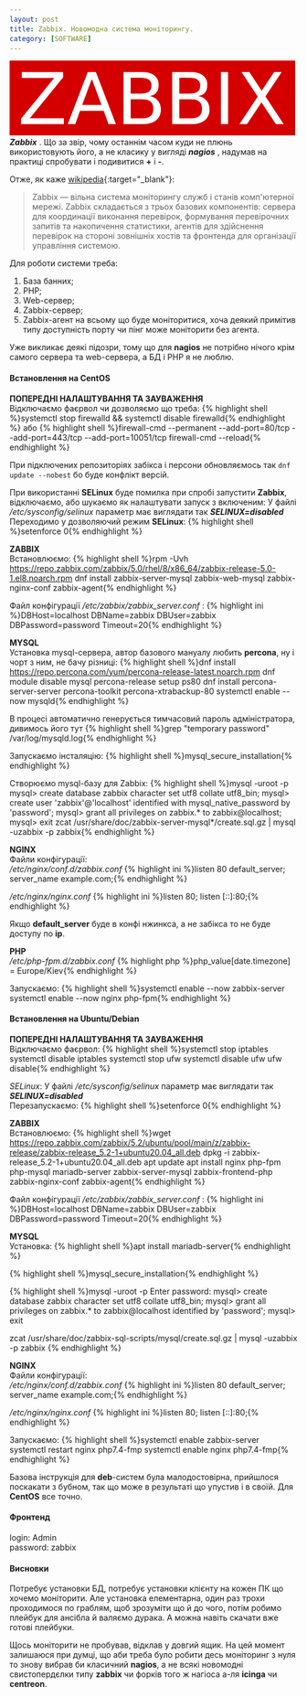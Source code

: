 ```yaml
---
layout: post
title: Zabbix. Новомодна система моніторингу.
category: [SOFTWARE]
---
```

![ansible logo](/assets/media/zabbix.png?style=head)  
***Zabbix*** . Що за звір, чому останнім часом куди не плюнь використовують його, а не класику у вигляді ***nagios*** , надумав на практиці спробувати і подивитися **+** і **-**.<!--more-->

Отже, як каже [wikipedia](https://uk.wikipedia.org/wiki/Zabbix "Zabbix"){:target="_blank"}:
>Zabbix — вільна система моніторингу служб і станів комп'ютерної мережі. Zabbix складається з трьох базових компонентів: сервера для координації виконання перевірок, формування перевірочних запитів та накопичення статистики, агентів для здійснення перевірок на стороні зовнішніх хостів та фронтенда для організації управління системою.

Для роботи системи треба:
1. База банних;
2. PHP;
3. Web-сервер;
4. Zabbix-сервер;
5. Zabbix-агент на всьому що буде моніторитися, хоча деякий примітив типу доступність порту чи пінг може моніторити без агента.

Уже викликає деякі підозри, тому що для **nagios** не потрібно нічого крім самого сервера та web-сервера, а БД і РНР я не люблю.

#### Встановлення на CentOS
**ПОПЕРЕДНІ НАЛАШТУВАННЯ ТА ЗАУВАЖЕННЯ**  
Відключаємо фаєрвол чи дозволяємо що треба:
{% highlight shell %}systemctl stop firewalld && systemctl disable firewalld{% endhighlight %}
або
{% highlight shell %}firewall-cmd --permanent --add-port=80/tcp --add-port=443/tcp --add-port=10051/tcp
firewall-cmd --reload{% endhighlight %}

При підключених репозиторіях забікса і персони обновляємось так `dnf update --nobest` бо буде конфлікт версій.  

При використанні **SELinux** буде помилка при спробі запустити **Zabbix**, відключаємо, або шукаємо як налаштувати запуск з включеним:
У файлі _/etc/sysconfig/selinux_ параметр має виглядати так ***SELINUX=disabled***  
Переходимо у дозволяючий режим **SELinux**:
{% highlight shell %}setenforce 0{% endhighlight %}

**ZABBIX**  
Встановлюємо:
{% highlight shell %}rpm -Uvh https://repo.zabbix.com/zabbix/5.0/rhel/8/x86_64/zabbix-release-5.0-1.el8.noarch.rpm
dnf install zabbix-server-mysql zabbix-web-mysql zabbix-nginx-conf zabbix-agent{% endhighlight %}

Файл конфігурації _/etc/zabbix/zabbix_server.conf_ :
{% highlight ini %}DBHost=localhost
DBName=zabbix
DBUser=zabbix
DBPassword=password
Timeout=20{% endhighlight %}

**MYSQL**  
Установка mysql-сервера, автор базового мануалу любить **percona**, ну і чорт з ним, не бачу різниці:
{% highlight shell %}dnf install https://repo.percona.com/yum/percona-release-latest.noarch.rpm
dnf module disable mysql
percona-release setup ps80
dnf install percona-server-server percona-toolkit percona-xtrabackup-80
systemctl enable --now mysqld{% endhighlight %}

В процесі автоматично генерується тимчасовий пароль адміністратора, дивимось його тут
{% highlight shell %}grep "temporary password" /var/log/mysqld.log{% endhighlight %}

Запускаємо інсталяцію:
{% highlight shell %}mysql_secure_installation{% endhighlight %}

Створюємо mysql-базу для Zabbix:
{% highlight shell %}mysql -uroot -p
mysql> create database zabbix character set utf8 collate utf8_bin;
mysql> create user 'zabbix'@'localhost' identified with mysql_native_password by 'password';
mysql> grant all privileges on zabbix.* to zabbix@localhost;
mysql> exit
zcat /usr/share/doc/zabbix-server-mysql*/create.sql.gz | mysql -uzabbix -p zabbix{% endhighlight %}

**NGINX**  
Файли конфігурації:  
_/etc/nginx/conf.d/zabbix.conf_
{% highlight ini %}listen 80 default_server;
server_name example.com;{% endhighlight %}

_/etc/nginx/nginx.conf_
{% highlight ini %}listen 80;
listen [::]:80;{% endhighlight %}

Якщо **default_server** буде в конфі нжинкса, а не забікса то не буде доступу по **ір**.

**PHP**  
_/etc/php-fpm.d/zabbix.conf_
{% highlight php %}php_value[date.timezone] = Europe/Kiev{% endhighlight %}


Запускаємо:
{% highlight shell %}systemctl enable --now zabbix-server
systemctl enable --now nginx php-fpm{% endhighlight %}


#### Встановлення на Ubuntu/Debian
**ПОПЕРЕДНІ НАЛАШТУВАННЯ ТА ЗАУВАЖЕННЯ**  
Відключаємо фаєрвол:
{% highlight shell %}systemctl stop iptables
systemctl disable iptables
systemctl stop ufw
systemctl disable ufw
ufw disable{% endhighlight %}

*SELinux*:
У файлі _/etc/sysconfig/selinux_ параметр має виглядати так ***SELINUX=disabled***  
Перезапускаємо:
{% highlight shell %}setenforce 0{% endhighlight %}

**ZABBIX**  
Встановлюємо:
{% highlight shell %}wget https://repo.zabbix.com/zabbix/5.2/ubuntu/pool/main/z/zabbix-release/zabbix-release_5.2-1+ubuntu20.04_all.deb
dpkg -i zabbix-release_5.2-1+ubuntu20.04_all.deb
apt update
apt install nginx php-fpm php-mysql mariadb-server zabbix-server-mysql zabbix-frontend-php zabbix-nginx-conf zabbix-agent{% endhighlight %}

Файл конфігурації _/etc/zabbix/zabbix_server.conf_ :
{% highlight ini %}DBHost=localhost
DBName=zabbix
DBUser=zabbix
DBPassword=password
Timeout=20{% endhighlight %}

**MYSQL**  
Установка:
{% highlight shell %}apt install mariadb-server{% endhighlight %}

{% highlight shell %}mysql_secure_installation{% endhighlight %}

{% highlight shell %}mysql -uroot -p
Enter password:
mysql> create database zabbix character set utf8 collate utf8_bin;
mysql> grant all privileges on zabbix.* to zabbix@localhost identified by 'password';
mysql> exit

zcat /usr/share/doc/zabbix-sql-scripts/mysql/create.sql.gz | mysql -uzabbix -p zabbix
{% endhighlight %}

**NGINX**  
Файли конфігурації:  
_/etc/nginx/conf.d/zabbix.conf_
{% highlight ini %}listen 80 default_server;
server_name example.com;{% endhighlight %}

_/etc/nginx/nginx.conf_
{% highlight ini %}listen 80;
listen [::]:80;{% endhighlight %}

Запускаємо:
{% highlight shell %}systemctl enable zabbix-server
systemctl restart nginx php7.4-fmp
systemctl enable nginx php7.4-fmp{% endhighlight %}

Базова інструкція для **deb**-систем була малодостовірна, прийшлося поскакати з бубном, так що може в результаті що упустив і в своїй. Для **CentOS** все точно.

#### Фронтенд  
login: Admin  
password: zabbix

#### Висновки
Потребує установки БД, потребує установки клієнту на кожен ПК що хочемо моніторити. Але установка елементарна, один раз трохи проходимося по граблям, щоб зрозуміти що й до чого, потім робимо плейбук для ансібла й валяємо дурака. А можна навіть скачати вже готові плейбуки.  

Щось моніторити не пробував, відклав у довгий ящик. На цей момент залишаюся при думці, що аби треба було робити десь моніторинг з нуля то знову вибрав би класичний **nagios**, а не всякі новомодні свистопердєлки типу **zabbix** чи форків того ж нагіоса а-ля **icinga** чи **centreon**.
